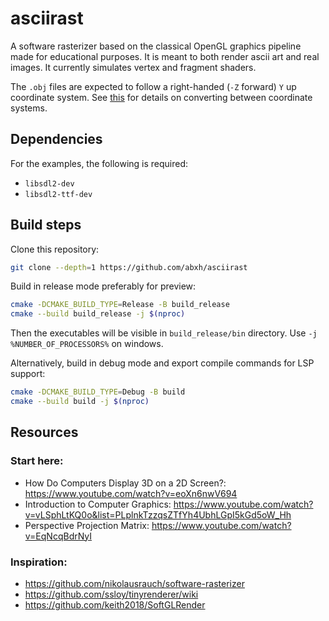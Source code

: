 # asciirast

A software rasterizer based on the classical OpenGL graphics pipeline made for educational purposes.
It is meant to both render ascii art and real images. It currently simulates vertex and fragment shaders.

The `.obj` files are expected to follow a right-handed (`-Z` forward) `Y` up coordinate system. See
[this](https://github.com/jakelazaroff/til/blob/main/math/convert-between-3d-coordinate-systems.md)
for details on converting between coordinate systems.

## Dependencies

For the examples, the following is required:
- `libsdl2-dev`
- `libsdl2-ttf-dev`

## Build steps

Clone this repository:
```bash
git clone --depth=1 https://github.com/abxh/asciirast
```

Build in release mode preferably for preview:
```bash
cmake -DCMAKE_BUILD_TYPE=Release -B build_release
cmake --build build_release -j $(nproc)
```
Then the executables will be visible in `build_release/bin` directory. Use `-j %NUMBER_OF_PROCESSORS%` on windows.

Alternatively, build in debug mode and export compile commands for LSP support:
```bash
cmake -DCMAKE_BUILD_TYPE=Debug -B build
cmake --build build -j $(nproc) 
```

## Resources
### Start here:
- How Do Computers Display 3D on a 2D Screen?: https://www.youtube.com/watch?v=eoXn6nwV694
- Introduction to Computer Graphics: https://www.youtube.com/watch?v=vLSphLtKQ0o&list=PLplnkTzzqsZTfYh4UbhLGpI5kGd5oW_Hh
- Perspective Projection Matrix: https://www.youtube.com/watch?v=EqNcqBdrNyI

### Inspiration:
- https://github.com/nikolausrauch/software-rasterizer
- https://github.com/ssloy/tinyrenderer/wiki
- https://github.com/keith2018/SoftGLRender
